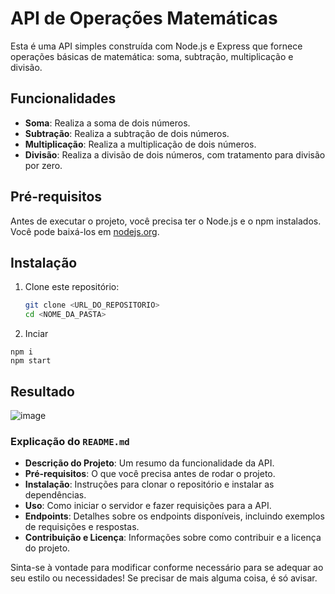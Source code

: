 # API de Operações Matemáticas

Esta é uma API simples construída com Node.js e Express que fornece operações básicas de matemática: soma, subtração, multiplicação e divisão.

## Funcionalidades

- **Soma**: Realiza a soma de dois números.
- **Subtração**: Realiza a subtração de dois números.
- **Multiplicação**: Realiza a multiplicação de dois números.
- **Divisão**: Realiza a divisão de dois números, com tratamento para divisão por zero.

## Pré-requisitos

Antes de executar o projeto, você precisa ter o Node.js e o npm instalados. Você pode baixá-los em [nodejs.org](https://nodejs.org/).

## Instalação

1. Clone este repositório:
   ```bash
   git clone <URL_DO_REPOSITORIO>
   cd <NOME_DA_PASTA>
   ```

2. Inciar
```
npm i
npm start
```

## Resultado
![image](https://github.com/user-attachments/assets/696a9c04-7c9e-4b75-84c7-5c86bb682812)


### Explicação do `README.md`

- **Descrição do Projeto**: Um resumo da funcionalidade da API.
- **Pré-requisitos**: O que você precisa antes de rodar o projeto.
- **Instalação**: Instruções para clonar o repositório e instalar as dependências.
- **Uso**: Como iniciar o servidor e fazer requisições para a API.
- **Endpoints**: Detalhes sobre os endpoints disponíveis, incluindo exemplos de requisições e respostas.
- **Contribuição e Licença**: Informações sobre como contribuir e a licença do projeto.

Sinta-se à vontade para modificar conforme necessário para se adequar ao seu estilo ou necessidades! Se precisar de mais alguma coisa, é só avisar.


